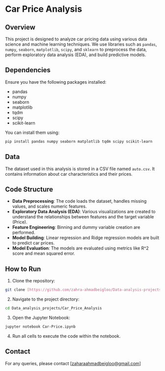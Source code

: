 # Car Price Analysis
## Overview
This project is designed to analyze car pricing data using various data science and machine learning techniques. We use libraries such as `pandas`, `numpy`, `seaborn`, `matplotlib`, `scipy`, and `sklearn` to preprocess the data, perform exploratory data analysis (EDA), and build predictive models.

## Dependencies 
Ensure you have the following packages installed:
- pandas
- numpy
- seaborn
- matplotlib
- tqdm
- scipy
- scikit-learn 

You can install them using:
````bash
pip install pandas numpy seaborn matplotlib tqdm scipy scikit-learn
````

## Data
The dataset used in this analysis is stored in a CSV file named `auto.csv`. It contains information about car characteristics and their prices.

## Code Structure
- **Data Preprocessing**: The code loads the dataset, handles missing values, and scales numeric features.
- **Exploratory Data Analysis (EDA)**: Various visualizations are created to understand the relationships between features and the target variable (Price).
- **Feature Engineering**: Binning and dummy variable creation are performed.
- **Model Building**: Linear regression and Ridge regression models are built to predict car prices.
- **Model Evaluation**: The models are evaluated using metrics like R^2 score and mean squared error.

## How to Run
1. Clone the repository:
````bash
git clone [https://github.com/zahra-ahmadbeigloo/Data-analysis-projects]
````
2. Navigate to the project directory:
````bash
cd Data_analysis_projects/Car_Price_Analysis
````
3. Open the Jupyter Notebook:
````bash
jupyter notebook Car-Price.ipynb
````
4. Run all cells to execute the code within the notebook.

## Contact
For any queries, please contact [zaharaahmadbeigloo@gmail.com]
